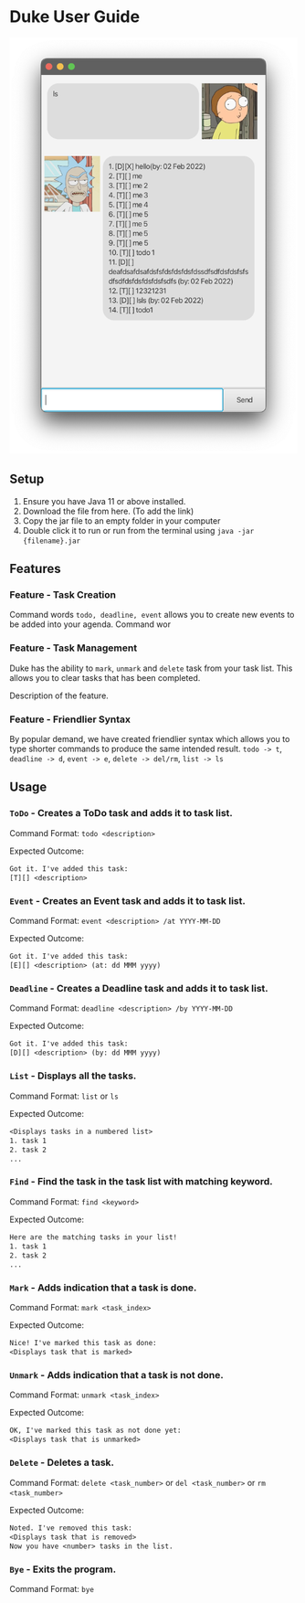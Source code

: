 # Duke User Guide

![Ui](Ui.png)

## Setup
1. Ensure you have Java 11 or above installed.
2. Download the file from here. (To add the link)
3. Copy the jar file to an empty folder in your computer
4. Double click it to run or  run from the terminal using `java -jar {filename}.jar`

## Features 

### Feature - Task Creation

Command words `todo, deadline, event`
allows you to create new events to be added into your agenda.
Command wor

### Feature - Task Management

Duke has the ability to `mark`, `unmark` and `delete` task from your task list. This allows
you to clear tasks that has been completed.

Description of the feature.

### Feature - Friendlier Syntax

By popular demand, we have created friendlier syntax which allows you to type shorter
commands to produce the same intended result. `todo -> t`, `deadline -> d`, 
`event -> e`, `delete -> del/rm`, `list -> ls`

## Usage

### `ToDo` - Creates a ToDo task and adds it to task list.

Command Format: `todo <description>`

Expected Outcome:

```
Got it. I've added this task:
[T][] <description>
```

### `Event` - Creates an Event task and adds it to task list.

Command Format: `event <description> /at YYYY-MM-DD`

Expected Outcome:

```
Got it. I've added this task:
[E][] <description> (at: dd MMM yyyy)
```

### `Deadline` - Creates a Deadline task and adds it to task list.

Command Format: `deadline <description> /by YYYY-MM-DD`

Expected Outcome:

```
Got it. I've added this task:
[D][] <description> (by: dd MMM yyyy)
```

### `List` - Displays all the tasks.

Command Format: `list` or `ls`

Expected Outcome:

```
<Displays tasks in a numbered list>
1. task 1
2. task 2
...
```

### `Find` - Find the task in the task list with matching keyword.

Command Format: `find <keyword>`

Expected Outcome:

```
Here are the matching tasks in your list!
1. task 1
2. task 2
...
```
### `Mark` - Adds indication that a task is done.

Command Format: `mark <task_index>`

Expected Outcome:

```
Nice! I've marked this task as done:
<Displays task that is marked>
```

### `Unmark` - Adds indication that a task is not done.

Command Format: `unmark <task_index>`

Expected Outcome:

```
OK, I've marked this task as not done yet:
<Displays task that is unmarked>
```

### `Delete` - Deletes a task.

Command Format: `delete <task_number>` or `del <task_number>` 
or `rm <task_number>`

Expected Outcome:

```
Noted. I've removed this task:
<Displays task that is removed>
Now you have <number> tasks in the list.
```

### `Bye` - Exits the program.

Command Format: `bye`